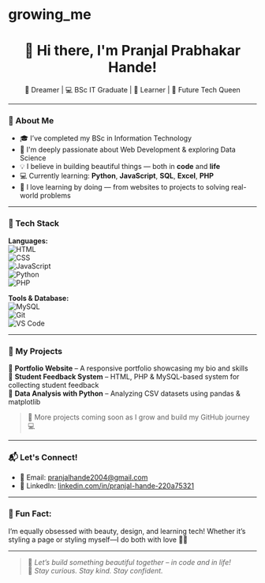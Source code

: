 # growing_me
<h1 align="center">👋 Hi there, I'm Pranjal Prabhakar Hande!</h1>

<p align="center">
💫 Dreamer | 💻 BSc IT Graduate | 🧠 Learner | 👑 Future Tech Queen  
</p>

---

### 🚀 About Me

- 🎓 I’ve completed my BSc in Information Technology  
- 👩 I'm deeply passionate about Web Development & exploring Data Science  
- 💡 I believe in building beautiful things — both in **code** and **life**  
- 💻 Currently learning: **Python**, **JavaScript**, **SQL**, **Excel**, **PHP**
- 🧠 I love learning by doing — from websites to projects to solving real-world problems  

---

### 🔧 Tech Stack

**Languages:**  
![HTML](https://img.shields.io/badge/HTML-E34F26?logo=html5&logoColor=white)  
![CSS](https://img.shields.io/badge/CSS-1572B6?logo=css3&logoColor=white)  
![JavaScript](https://img.shields.io/badge/JavaScript-F7DF1E?logo=javascript&logoColor=black)  
![Python](https://img.shields.io/badge/Python-3776AB?logo=python&logoColor=white)  
![PHP](https://img.shields.io/badge/PHP-777BB4?logo=php&logoColor=white)

**Tools & Database:**  
![MySQL](https://img.shields.io/badge/MySQL-4479A1?logo=mysql&logoColor=white)  
![Git](https://img.shields.io/badge/Git-F05032?logo=git&logoColor=white)  
![VS Code](https://img.shields.io/badge/VSCode-007ACC?logo=visual-studio-code&logoColor=white)

---

### 🌟 My Projects

🧠 **Portfolio Website** – A responsive portfolio showcasing my bio and skills  
🧠 **Student Feedback System** – HTML, PHP & MySQL-based system for collecting student feedback  
🧠 **Data Analysis with Python** – Analyzing CSV datasets using pandas & matplotlib

> 📌 More projects coming soon as I grow and build my GitHub journey 💻

---

### 📬 Let's Connect!

- 📧 Email: pranjalhande2004@gmail.com  
- 💼 LinkedIn: [linkedin.com/in/pranjal-hande-220a75321](https://www.linkedin.com/in/pranjal-hande-220a75321/?originalSubdomain=in)

---

### 🌸 Fun Fact:
I’m equally obsessed with beauty, design, and learning tech! Whether it’s styling a page or styling myself—I do both with love 💄✨

---

> 💬 *Let’s build something beautiful together – in code and in life!*  
> 🌟 *Stay curious. Stay kind. Stay confident.*  
